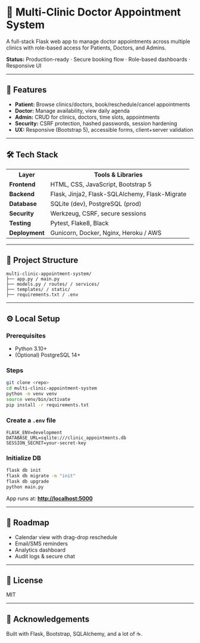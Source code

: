 # 🏥 Multi-Clinic Doctor Appointment System

A full-stack Flask web app to manage doctor appointments across multiple clinics with role-based access for Patients, Doctors, and Admins.

**Status:** Production-ready · Secure booking flow · Role-based dashboards · Responsive UI

---

## 🚀 Features

* **Patient:** Browse clinics/doctors, book/reschedule/cancel appointments
* **Doctor:** Manage availability, view daily agenda
* **Admin:** CRUD for clinics, doctors, time slots, appointments
* **Security:** CSRF protection, hashed passwords, session hardening
* **UX:** Responsive (Bootstrap 5), accessible forms, client+server validation

---

## 🛠️ Tech Stack

<table>
  <tr>
    <th>Layer</th>
    <th>Tools & Libraries</th>
  </tr>
  <tr>
    <td><b>Frontend</b></td>
    <td>HTML, CSS, JavaScript, Bootstrap 5</td>
  </tr>
  <tr>
    <td><b>Backend</b></td>
    <td>Flask, Jinja2, Flask-SQLAlchemy, Flask-Migrate</td>
  </tr>
  <tr>
    <td><b>Database</b></td>
    <td>SQLite (dev), PostgreSQL (prod)</td>
  </tr>
  <tr>
    <td><b>Security</b></td>
    <td>Werkzeug, CSRF, secure sessions</td>
  </tr>
  <tr>
    <td><b>Testing</b></td>
    <td>Pytest, Flake8, Black</td>
  </tr>
  <tr>
    <td><b>Deployment</b></td>
    <td>Gunicorn, Docker, Nginx, Heroku / AWS</td>
  </tr>
</table>

---

## 📁 Project Structure

```
multi-clinic-appointment-system/
├── app.py / main.py
├── models.py / routes/ / services/
├── templates/ / static/
├── requirements.txt / .env
```

---

## ⚙️ Local Setup

### Prerequisites

* Python 3.10+
* (Optional) PostgreSQL 14+

### Steps

```bash
git clone <repo>
cd multi-clinic-appointment-system
python -m venv venv
source venv/bin/activate
pip install -r requirements.txt
```

### Create a `.env` file

```
FLASK_ENV=development
DATABASE_URL=sqlite:///clinic_appointments.db
SESSION_SECRET=your-secret-key
```

### Initialize DB

```bash
flask db init
flask db migrate -m "init"
flask db upgrade
python main.py
```

App runs at: **[http://localhost:5000](http://localhost:5000)**

---

## 📅 Roadmap

* Calendar view with drag-drop reschedule
* Email/SMS reminders
* Analytics dashboard
* Audit logs & secure chat

---

## 📄 License

MIT

---

## 🙏 Acknowledgements

Built with Flask, Bootstrap, SQLAlchemy, and a lot of ☕.
